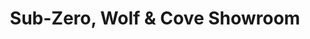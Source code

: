 ---
title: "Sub-Zero, Wolf & Cove Showroom"
url: /scottsdale/sub-zero-wolf-und-cove-showroom/
shop: Haushaltsgeräte
---